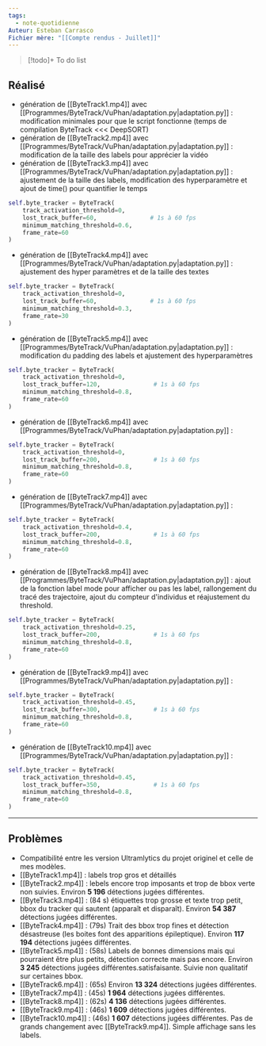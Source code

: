 ```yaml
---
tags:
  - note-quotidienne
Auteur: Esteban Carrasco
Fichier mère: "[[Compte rendus - Juillet]]"
---
```


> [!todo]+ To do list
> 


## Réalisé
- génération de [[ByteTrack1.mp4]] avec [[Programmes/ByteTrack/VuPhan/adaptation.py|adaptation.py]] : modification minimales pour que le script fonctionne (temps de compilation ByteTrack <<< DeepSORT)
- génération de [[ByteTrack2.mp4]] avec [[Programmes/ByteTrack/VuPhan/adaptation.py|adaptation.py]] : modification de la taille des labels pour apprécier la vidéo
- génération de [[ByteTrack3.mp4]] avec [[Programmes/ByteTrack/VuPhan/adaptation.py|adaptation.py]] : ajustement de la taille des labels, modification des hyperparamètre et ajout de time() pour quantifier le temps
```python
self.byte_tracker = ByteTrack(
	track_activation_threshold=0,
	lost_track_buffer=60,               # 1s à 60 fps
	minimum_matching_threshold=0.6,
	frame_rate=60
)
```

- génération de [[ByteTrack4.mp4]] avec [[Programmes/ByteTrack/VuPhan/adaptation.py|adaptation.py]] : ajustement des hyper paramètres et de la taille des textes
```python
self.byte_tracker = ByteTrack(
	track_activation_threshold=0,
	lost_track_buffer=60,               # 1s à 60 fps
	minimum_matching_threshold=0.3,
	frame_rate=30
)
```

 - génération de [[ByteTrack5.mp4]] avec [[Programmes/ByteTrack/VuPhan/adaptation.py|adaptation.py]] : modification du padding des labels et ajustement des hyperparamètres
```python
self.byte_tracker = ByteTrack(
	track_activation_threshold=0,
	lost_track_buffer=120,               # 1s à 60 fps
	minimum_matching_threshold=0.8,
	frame_rate=60
)
```

- génération de [[ByteTrack6.mp4]] avec [[Programmes/ByteTrack/VuPhan/adaptation.py|adaptation.py]] : 
```python
self.byte_tracker = ByteTrack(
	track_activation_threshold=0,
	lost_track_buffer=200,               # 1s à 60 fps
	minimum_matching_threshold=0.8,
	frame_rate=60
)
```

- génération de [[ByteTrack7.mp4]] avec [[Programmes/ByteTrack/VuPhan/adaptation.py|adaptation.py]] : 
```python
self.byte_tracker = ByteTrack(
	track_activation_threshold=0.4,
	lost_track_buffer=200,               # 1s à 60 fps
	minimum_matching_threshold=0.8,
	frame_rate=60
)
```

- génération de [[ByteTrack8.mp4]] avec [[Programmes/ByteTrack/VuPhan/adaptation.py|adaptation.py]] : ajout de la fonction label mode pour afficher ou pas les label, rallongement du tracé des trajectoire, ajout du compteur d'individus et réajustement du threshold.
```python
self.byte_tracker = ByteTrack(
	track_activation_threshold=0.25,
	lost_track_buffer=200,               # 1s à 60 fps
	minimum_matching_threshold=0.8,
	frame_rate=60
)
```

- génération de [[ByteTrack9.mp4]] avec [[Programmes/ByteTrack/VuPhan/adaptation.py|adaptation.py]] : 
```python
self.byte_tracker = ByteTrack(
	track_activation_threshold=0.45,
	lost_track_buffer=300,               # 1s à 60 fps
	minimum_matching_threshold=0.8,
	frame_rate=60
)
```

- génération de [[ByteTrack10.mp4]] avec [[Programmes/ByteTrack/VuPhan/adaptation.py|adaptation.py]] : 
```python
self.byte_tracker = ByteTrack(
	track_activation_threshold=0.45,
	lost_track_buffer=350,               # 1s à 60 fps
	minimum_matching_threshold=0.8,
	frame_rate=60
)
```


---
## Problèmes
- Compatibilité entre les version Ultramlytics du projet originel et celle de mes modèles. 
- [[ByteTrack1.mp4]] : labels trop gros et détaillés
- [[ByteTrack2.mp4]] : lebels encore trop imposants et trop de bbox verte non suivies. Environ **5 196** détections jugées différentes.
- [[ByteTrack3.mp4]] : (84 s) étiquettes trop grosse et texte trop petit, bbox du tracker qui sautent (apparaît et disparaît). Environ **54 387** détections jugées différentes.
- [[ByteTrack4.mp4]] : (79s) Trait des bbox trop fines et détection désastreuse (les boites font des apparitions épileptique). Environ **117 194** détections jugées différentes.
- [[ByteTrack5.mp4]] : (58s) Labels de bonnes dimensions mais qui pourraient être plus petits, détection correcte mais pas encore. Environ **3 245** détections jugées différentes.satisfaisante. Suivie non qualitatif sur certaines bbox. 
- [[ByteTrack6.mp4]] : (65s) Environ **13 324** détections jugées différentes.
- [[ByteTrack7.mp4]] : (45s) **1 964** détections jugées différentes.
- [[ByteTrack8.mp4]] : (62s) **4 136** détections jugées différentes.
- [[ByteTrack9.mp4]] : (46s) **1 609** détections jugées différentes.
- [[ByteTrack10.mp4]] : (46s) **1 607** détections jugées différentes. Pas de grands changement avec [[ByteTrack9.mp4]]. Simple affichage sans les labels. 